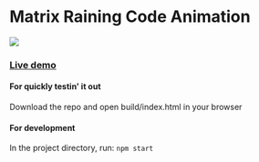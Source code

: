 # Matrix Raining Code Animation

![](preview.gif)

### [Live demo](https://benweberj.github.io/matrix)

#### For quickly testin' it out
Download the repo and open build/index.html in your browser

#### For development
In the project directory, run: `npm start`

